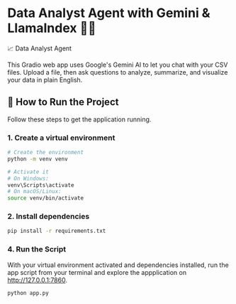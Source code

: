 # Data Analyst Agent with Gemini & LlamaIndex 📄🤖

📈 Data Analyst Agent

This Gradio web app uses Google's Gemini AI to let you chat with your CSV files. Upload a file, then ask questions to analyze, summarize, and visualize your data in plain English.

## 🚀 How to Run the Project

Follow these steps to get the application running.

### 1. Create a virtual environment
```bash
# Create the environment
python -m venv venv

# Activate it
# On Windows:
venv\Scripts\activate
# On macOS/Linux:
source venv/bin/activate
```

### 2. Install dependencies
```bash
pip install -r requirements.txt
```

### 4. Run the Script
With your virtual environment activated and dependencies installed, run the app script from your terminal and explore the appplication on http://127.0.0.1:7860.

```bash
python app.py
```